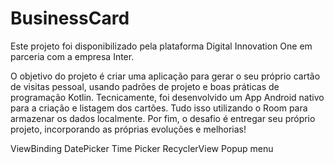 # BusinessCard

Este projeto foi disponibilizado pela plataforma Digital Innovation One em parceria com a empresa Inter.

O objetivo do projeto é criar uma aplicação para gerar o seu próprio cartão de visitas pessoal, usando padrões de projeto e boas práticas de programação Kotlin. Tecnicamente, foi desenvolvido um App Android nativo para a criação e listagem dos cartões. Tudo isso utilizando o Room para armazenar os dados localmente. Por fim, o desafio é entregar seu próprio projeto, incorporando as próprias evoluções e melhorias!

ViewBinding DatePicker Time Picker RecyclerView Popup menu


